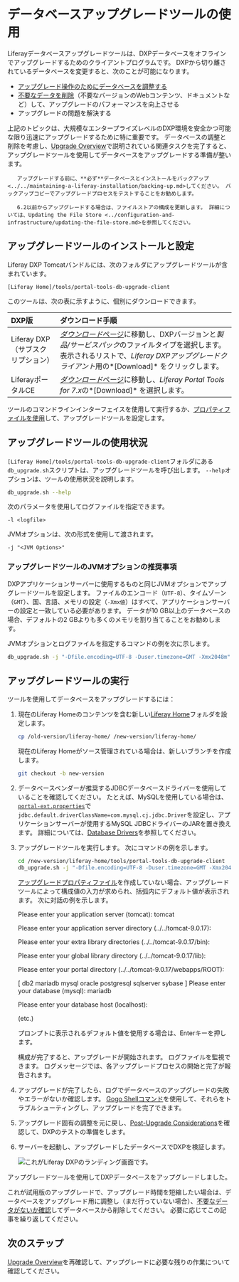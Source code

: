 # データベースアップグレードツールの使用

Liferayデータベースアップグレードツールは、DXPデータベースをオフラインでアップグレードするためのクライアントプログラムです。 DXPから切り離されているデータベースを変更すると、次のことが可能になります。

  - [アップグレード操作のためにデータベースを調整する](../upgrade-stability-and-performance/database-tuning-for-upgrades.md)
  - [不要なデータを削除](../upgrade-stability-and-performance/database-tuning-for-upgrades.md)（不要なバージョンのWebコンテンツ、ドキュメントなど）して、アップグレードのパフォーマンスを向上させる
  - アップグレードの問題を解決する

上記のトピックは、大規模なエンタープライズレベルのDXP環境を安全かつ可能な限り迅速にアップグレードするために特に重要です。 データベースの調整と削除を考慮し、[Upgrade Overview](./upgrade-overview.md)で説明されている関連タスクを完了すると、アップグレードツールを使用してデータベースをアップグレードする準備が整います。

``` warning::
   アップグレードする前に、**必ず**データベースとインストールをバックアップ<../../maintaining-a-liferay-installation/backing-up.md>してください。 バックアップコピーでアップグレードプロセスをテストすることをお勧めします。
```

``` important::
   6.2以前からアップグレードする場合は、ファイルストアの構成を更新します。 詳細については、Updating the File Store <../configuration-and-infrastructure/updating-the-file-store.md>を参照してください。
```

## アップグレードツールのインストールと設定

Liferay DXP Tomcatバンドルには、次のフォルダにアップグレードツールが含まれています。

    [Liferay Home]/tools/portal-tools-db-upgrade-client

このツールは、次の表に示すように、個別にダウンロードできます。

| DXP版                   | ダウンロード手順                                                                                                                                                                  |
|:---------------------- |:------------------------------------------------------------------------------------------------------------------------------------------------------------------------- |
| Liferay DXP（サブスクリプション） | [*ダウンロード*ページ](https://customer.liferay.com/group/customer/downloads)に移動し、DXPバージョンと*製品/サービスパック*のファイルタイプを選択します。 表示されるリストで、*Liferay DXPアップグレードクライアント*用の*[Download]* をクリックします。 |
| LiferayポータルCE          | [*ダウンロード*ページ](https://www.liferay.com/downloads-community)に移動し、*Liferay Portal Tools for 7.x*の*[Download]* を選択します。                                                         |

ツールのコマンドラインインターフェイスを使用して実行するか、[プロパティファイルを使用](../reference/database-upgrade-tool-reference.md#manual-configuration)して、アップグレードツールを設定します。

## アップグレードツールの使用状況

`[Liferay Home]/tools/portal-tools-db-upgrade-client`フォルダにある`db_upgrade.sh`スクリプトは、アップグレードツールを呼び出します。 `--help`オプションは、ツールの使用状況を説明します。

``` bash
db_upgrade.sh --help
```

次のパラメータを使用してログファイルを指定できます。

    -l <logfile>

JVMオプションは、次の形式を使用して渡されます。

    -j "<JVM Options>"

### アップグレードツールのJVMオプションの推奨事項

DXPアプリケーションサーバーに使用するものと同じJVMオプションでアップグレードツールを設定します。 ファイルのエンコード（`UTF-8`）、タイムゾーン（`GMT`）、国、言語、メモリの設定（`-Xmx値`）はすべて、アプリケーションサーバーの設定と一致している必要があります。 データが10 GB以上のデータベースの場合、デフォルトの2 GBよりも多くのメモリを割り当てることをお勧めします。

JVMオプションとログファイルを指定するコマンドの例を次に示します。

``` bash
db_upgrade.sh -j "-Dfile.encoding=UTF-8 -Duser.timezone=GMT -Xmx2048m" -l "output.log"
```

## アップグレードツールの実行

ツールを使用してデータベースをアップグレードするには：

1.  現在のLiferay Homeのコンテンツを含む新しい[Liferay Home](../../reference/liferay-home.md)フォルダを設定します。

    ``` bash
    cp /old-version/liferay-home/ /new-version/liferay-home/
    ```

    現在のLiferay Homeがソース管理されている場合は、新しいブランチを作成します。

    ``` bash
    git checkout -b new-version
    ```

2.  データベースベンダーが推奨するJDBCデータベースドライバーを使用していることを確認してください。 たとえば、MySQLを使用している場合は、[`portal-ext.properties`](../../reference/portal-properties.md)で`jdbc.default.driverClassName=com.mysql.cj.jdbc.Driver`を設定し、アプリケーションサーバーが使用するMySQL JDBCドライバーのJARを置き換えます。 詳細については、[Database Drivers](../configuration-and-infrastructure/migrating-configurations-and-properties.md#database-drivers)を参照してください。

3.  アップグレードツールを実行します。 次にコマンドの例を示します。

    ``` bash
    cd /new-version/liferay-home/tools/portal-tools-db-upgrade-client
    db_upgrade.sh -j "-Dfile.encoding=UTF-8 -Duser.timezone=GMT -Xmx2048m" -l "output.log"
    ```

    [アップグレードプロパティファイル](../reference/database-upgrade-tool-reference.md#manual-configuration)を作成していない場合、アップグレードツールによって構成値の入力が求められ、括弧内にデフォルト値が表示されます。 次に対話の例を示します。

     Please enter your application server (tomcat):
     tomcat
    
     Please enter your application server directory (../../tomcat-9.0.17):
    
     Please enter your extra library directories (../../tomcat-9.0.17/bin):
    
     Please enter your global library directory (../../tomcat-9.0.17/lib):
    
     Please enter your portal directory (../../tomcat-9.0.17/webapps/ROOT):
    
     [ db2 mariadb mysql oracle postgresql sqlserver sybase ]
     Please enter your database (mysql):
     mariadb
    
     Please enter your database host (localhost):
    
     (etc.)

    プロンプトに表示されるデフォルト値を使用する場合は、Enterキーを押します。

    構成が完了すると、アップグレードが開始されます。 ログファイルを監視できます。 ログメッセージでは、各アップグレードプロセスの開始と完了が報告されます。

4.  アップグレードが完了したら、ログでデータベースのアップグレードの失敗やエラーがないか確認します。 [Gogo Shellコマンド](../upgrade-stability-and-performance/upgrading-modules-using-gogo-shell.md)を使用して、それらをトラブルシューティングし、アップグレードを完了できます。

5.  アップグレード固有の調整を元に戻し、[Post-Upgrade Considerations](./post-upgrade-considerations.md)を確認して、DXPのテストの準備をします。

6.  サーバーを起動し、アップグレードしたデータベースでDXPを検証します。

    ![これがLiferay DXPのランディング画面です。](./using-the-database-upgrade-tool/images/01.png)

アップグレードツールを使用してDXPデータベースをアップグレードしました。

これが試用版のアップグレードで、アップグレード時間を短縮したい場合は、データベースをアップグレード用に調整し（まだ行っていない場合）、[不要なデータがないか確認](../upgrade-stability-and-performance/database-pruning-for-faster-upgrades.md)してデータベースから削除してください。 必要に応じてこの記事を繰り返してください。

## 次のステップ

[Upgrade Overview](./upgrade-overview.md)を再確認して、アップグレードに必要な残りの作業について確認してください。

